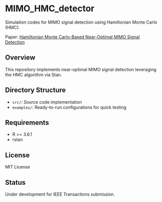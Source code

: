# MIMO_HMC_detector
Simulation codes for MIMO signal detection using Hamiltonian Monte Carlo (HMC).

Paper: [Hamiltonian Monte Carlo-Based Near-Optimal MIMO Signal Detection](https://arxiv.org/abs/2412.02391)

## Overview
This repository implements near-optimal MIMO signal detection leveraging the HMC algorithm via Stan.

## Directory Structure
- `src/`: Source code implementation
- `examples/`: Ready-to-run configurations for quick testing

## Requirements
- R >= 3.6.1
- rstan


## License
MIT License


## Status
Under development for IEEE Transactions submission.

